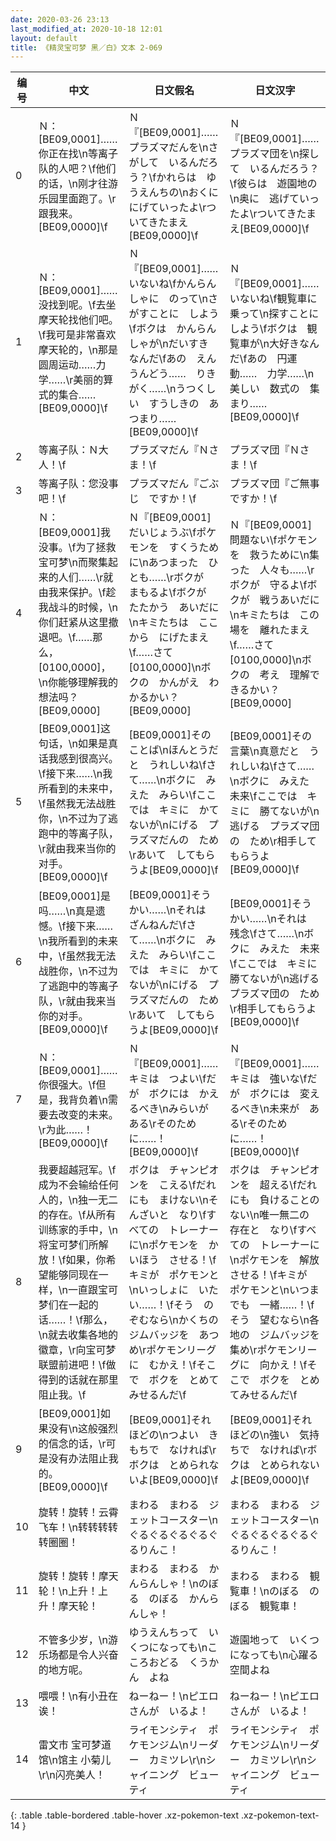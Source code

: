```yaml
---
date: 2020-03-26 23:13
last_modified_at: 2020-10-18 12:01
layout: default
title: 《精灵宝可梦 黑／白》文本 2-069
---
```

| 编号 | 中文 | 日文假名 | 日文汉字 |
| ---- | ---- | ---- | --- |
| 0 | Ｎ：[BE09,0001]……你正在找\n等离子队的人吧？\f他们的话，\n刚才往游乐园里面跑了。\r跟我来。[BE09,0000]\f | Ｎ『[BE09,0001]……プラズマだんを\nさがして　いるんだろう？\fかれらは　ゆうえんちの\nおくに　にげていったよ\rついてきたまえ[BE09,0000]\f | Ｎ『[BE09,0001]……プラズマ団を\n探して　いるんだろう？\f彼らは　遊園地の\n奥に　逃げていったよ\rついてきたまえ[BE09,0000]\f |
| 1 | Ｎ：[BE09,0001]……没找到呢。\f去坐摩天轮找他们吧。\f我可是非常喜欢摩天轮的，\n那是圆周运动……力学……\r美丽的算式的集合……[BE09,0000]\f | Ｎ『[BE09,0001]……いないね\fかんらんしゃに　のって\nさがすことに　しよう\fボクは　かんらんしゃが\nだいすき　なんだ\fあの　えんうんどう……　りきがく……\nうつくしい　すうしきの　あつまり……[BE09,0000]\f | Ｎ『[BE09,0001]……いないね\f観覧車に　乗って\n探すことに　しよう\fボクは　観覧車が\n大好きなんだ\fあの　円運動……　力学……\n美しい　数式の　集まり……[BE09,0000]\f |
| 2 | 等离子队：Ｎ大人！\f | プラズマだん『Ｎさま！\f | プラズマ団『Ｎさま！\f |
| 3 | 等离子队：您没事吧！\f | プラズマだん『ごぶじ　ですか！\f | プラズマ団『ご無事ですか！\f |
| 4 | Ｎ：[BE09,0001]我没事。\f为了拯救宝可梦\n而聚集起来的人们……\r就由我来保护。\f趁我战斗的时候，\n你们赶紧从这里撤退吧。\f……那么，[0100,0000]，\n你能够理解我的想法吗？[BE09,0000] | Ｎ『[BE09,0001]だいじょうぶ\fポケモンを　すくうために\nあつまった　ひとも……\rボクが　まもるよ\fボクが　たたかう　あいだに\nキミたちは　ここから　にげたまえ\f……さて　[0100,0000]\nボクの　かんがえ　わかるかい？[BE09,0000] | Ｎ『[BE09,0001]問題ない\fポケモンを　救うために\n集った　人々も……\rボクが　守るよ\fボクが　戦うあいだに\nキミたちは　この場を　離れたまえ\f……さて　[0100,0000]\nボクの　考え　理解できるかい？[BE09,0000] |
| 5 | [BE09,0001]这句话，\n如果是真话我感到很高兴。\f接下来……\n我所看到的未来中，\f虽然我无法战胜你，\n不过为了逃跑中的等离子队，\r就由我来当你的对手。[BE09,0000]\f | [BE09,0001]その　ことば\nほんとうだと　うれしいね\fさて……\nボクに　みえた　みらい\fここでは　キミに　かてないが\nにげる　プラズマだんの　ため\rあいて　してもらうよ[BE09,0000]\f | [BE09,0001]その言葉\n真意だと　うれしいね\fさて……\nボクに　みえた　未来\fここでは　キミに　勝てないが\n逃げる　プラズマ団の　ため\r相手してもらうよ[BE09,0000]\f |
| 6 | [BE09,0001]是吗……\n真是遗憾。\f接下来……\n我所看到的未来中，\f虽然我无法战胜你，\n不过为了逃跑中的等离子队，\r就由我来当你的对手。[BE09,0000]\f | [BE09,0001]そうかい……\nそれは　ざんねんだ\fさて……\nボクに　みえた　みらい\fここでは　キミに　かてないが\nにげる　プラズマだんの　ため\rあいて　してもらうよ[BE09,0000]\f | [BE09,0001]そうかい……\nそれは　残念\fさて……\nボクに　みえた　未来\fここでは　キミに　勝てないが\n逃げる　プラズマ団の　ため\r相手してもらうよ[BE09,0000]\f |
| 7 | Ｎ：[BE09,0001]……你很强大。\f但是，我背负着\n需要去改变的未来。\r为此……！[BE09,0000]\f | Ｎ『[BE09,0001]……キミは　つよい\fだが　ボクには　かえるべき\nみらいが　ある\rそのために……！[BE09,0000]\f | Ｎ『[BE09,0001]……キミは　強いな\fだが　ボクには　変えるべき\n未来が　ある\rそのために……！[BE09,0000]\f |
| 8 | 我要超越冠军。\f成为不会输给任何人的，\n独一无二的存在。\f从所有训练家的手中，\n将宝可梦们所解放！\f如果，你希望能够同现在一样，\n一直跟宝可梦们在一起的话……！\f那么，\n就去收集各地的徽章，\r向宝可梦联盟前进吧！\f做得到的话就在那里阻止我。\f | ボクは　チャンピオンを　こえる\fだれにも　まけない\nそんざいと　なり\fすべての　トレーナーに\nポケモンを　かいほう　させる！\fキミが　ポケモンと\nいっしょに　いたい……！\fそう　のぞむなら\nかくちの　ジムバッジを　あつめ\rポケモンリーグに　むかえ！\fそこで　ボクを　とめてみせるんだ\f | ボクは　チャンピオンを　超える\fだれにも　負けることのない\n唯一無二の　存在と　なり\fすべての　トレーナーに\nポケモンを　解放させる！\fキミが　ポケモンと\nいつまでも　一緒……！\fそう　望むなら\n各地の　ジムバッジを　集め\rポケモンリーグに　向かえ！\fそこで　ボクを　とめてみせるんだ\f |
| 9 | [BE09,0001]如果没有\n这般强烈的信念的话，\r可是没有办法阻止我的。[BE09,0000]\f | [BE09,0001]それほどの\nつよい　きもちで　なければ\rボクは　とめられないよ[BE09,0000]\f | [BE09,0001]それほどの\n強い　気持ちで　なければ\rボクは　とめられないよ[BE09,0000]\f |
| 10 | 旋转！旋转！云霄飞车！\n转转转转转圈圈！ | まわる　まわる　ジェットコースター\nぐるぐるぐるぐるぐるりんこ！ | まわる　まわる　ジェットコースター\nぐるぐるぐるぐるぐるりんこ！ |
| 11 | 旋转！旋转！摩天轮！\n上升！上升！摩天轮！ | まわる　まわる　かんらんしゃ！\nのぼる　のぼる　かんらんしゃ！ | まわる　まわる　観覧車！\nのぼる　のぼる　観覧車！ |
| 12 | 不管多少岁，\n游乐场都是令人兴奋的地方呢。 | ゆうえんちって　いくつになっても\nこころおどる　くうかん　よね | 遊園地って　いくつになっても\n心躍る　空間よね |
| 13 | 喂喂！\n有小丑在诶！ | ねーねー！\nピエロさんが　いるよ！ | ねーねー！\nピエロさんが　いるよ！ |
| 14 | 雷文市 宝可梦道馆\n馆主 小菊儿\r\n闪亮美人！ | ライモンシティ　ポケモンジム\nリーダー　カミツレ\r\nシャイニング　ビューティ | ライモンシティ　ポケモンジム\nリーダー　カミツレ\r\nシャイニング　ビューティ |
{: .table .table-bordered .table-hover .xz-pokemon-text .xz-pokemon-text-14 }